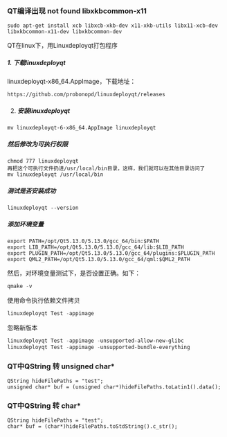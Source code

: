 ### QT编译出现 not found libxkbcommon-x11 

```
sudo apt-get install xcb libxcb-xkb-dev x11-xkb-utils libx11-xcb-dev libxkbcommon-x11-dev libxkbcommon-dev
```

QT在linux下，用Linuxdeployqt打包程序

##### 1. 下载linuxdeployqt

linuxdeployqt-x86_64.AppImage，下载地址：

```
https://github.com/probonopd/linuxdeployqt/releases
```

2. ##### 安装linuxdeployqt

```
mv linuxdeployqt-6-x86_64.AppImage linuxdeployqt
```



##### 然后修改为可执行权限

```
chmod 777 linuxdeployqt
再把这个可执行文件扔进/usr/local/bin目录，这样，我们就可以在其他目录访问了
mv linuxdeployqt /usr/local/bin
```



##### 测试是否安装成功

```
linuxdeployqt --version
```

##### 添加环境变量

```
export PATH=/opt/Qt5.13.0/5.13.0/gcc_64/bin:$PATH
export LIB_PATH=/opt/Qt5.13.0/5.13.0/gcc_64/lib:$LIB_PATH
export PLUGIN_PATH=/opt/Qt5.13.0/5.13.0/gcc_64/plugins:$PLUGIN_PATH
export QML2_PATH=/opt/Qt5.13.0/5.13.0/gcc_64/qml:$QML2_PATH

```

然后，对环境变量测试下，是否设置正确。如下：

```cpp
qmake -v
```

使用命令执行依赖文件拷贝

```powershell
linuxdeployqt Test -appimage
```

忽略新版本

```powershell
linuxdeployqt Test -appimage -unsupported-allow-new-glibc
linuxdeployqt Test -appimage -unsupported-bundle-everything
```



### QT中QString 转 unsigned char*

    QString hideFilePaths = "test";
    unsigned char* buf = (unsigned char*)hideFilePaths.toLatin1().data();
### QT中QString 转 char*

```
QString hideFilePaths = "test";
char* buf = (char*)hideFilePaths.toStdString().c_str();
```

